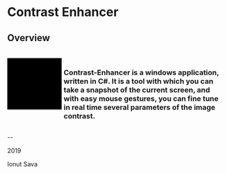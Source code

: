 # Contrast Enhancer

## **Overview**
<br />

<div style="display: grid; align-items: left; grid-template-columns: 1fr 3fr; column-gap: 5px;">
<img alt="App icon" src="docs/bbs.png" style="width: 220px;">
<h3>Contrast-Enhancer is a windows application, written in C#. It is a tool with which you can take a snapshot of the current screen, and with easy mouse gestures, you can fine tune in real time several parameters of the image contrast.</h3>
</div>

--

2019

Ionut Sava
